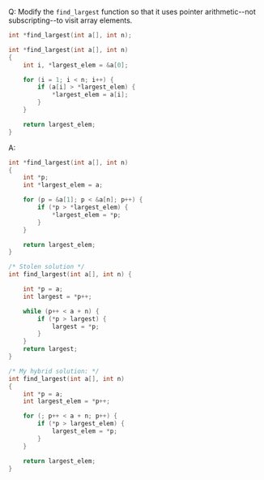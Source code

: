 Q: Modify the `find_largest` function so that it uses pointer arithmetic--not
subscripting--to visit array elements.

```c
int *find_largest(int a[], int n);

int *find_largest(int a[], int n)
{
	int i, *largest_elem = &a[0];

	for (i = 1; i < n; i++) {
		if (a[i] > *largest_elem) {
			*largest_elem = a[i];
		}
	}

	return largest_elem;
}
```

A:

```c
int *find_largest(int a[], int n)
{
	int *p;
	int *largest_elem = a;

	for (p = &a[1]; p < &a[n]; p++) {
		if (*p > *largest_elem) {
			*largest_elem = *p;
		}
	}

	return largest_elem;
}
```

```c
/* Stolen solution */
int find_largest(int a[], int n) {

    int *p = a;
    int largest = *p++;

    while (p++ < a + n) {
        if (*p > largest) {
            largest = *p;
        }
    }
    return largest;
}
```

```c
/* My hybrid solution: */
int find_largest(int a[], int n)
{
	int *p = a;
	int largest_elem = *p++;

	for (; p++ < a + n; p++) {
		if (*p > largest_elem) {
			largest_elem = *p;
		}
	}

	return largest_elem;
}
```

